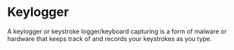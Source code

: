 # Keylogger

A keylogger or keystroke logger/keyboard capturing is a form of malware or hardware that keeps track of and records your keystrokes as you type.
